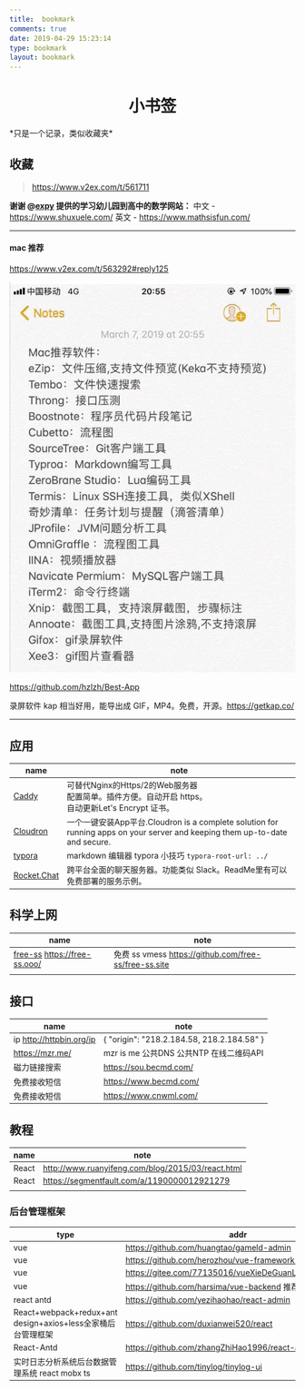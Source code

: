 ```yaml
---
title: 	bookmark
comments: true
date: 2019-04-29 15:23:14
type: bookmark
layout: bookmark
---
```


<h1>
    <center>小书签</center>
</h1>
*只是一个记录，类似收藏夹*



## 收藏

> <https://www.v2ex.com/t/561711>

**谢谢 @[expy](https://www.v2ex.com/member/expy) 提供的学习幼儿园到高中的数学网站：**
中文 - <https://www.shuxuele.com/>
英文 - <https://www.mathsisfun.com/>



----

#### mac 推荐

<https://www.v2ex.com/t/563292#reply125>

![img](mac.jpg)

<https://github.com/hzlzh/Best-App>

录屏软件 kap 相当好用，能导出成 GIF，MP4。免费，开源。<https://getkap.co/>



------



## 应用

| name                                                     | note                                                         |
| -------------------------------------------------------- | ------------------------------------------------------------ |
| [Caddy](https://caddyserver.com)                         | 可替代Nginx的Https/2的Web服务器<br /> 配置简单。插件方便。自动开启 https。<br />自动更新Let's Encrypt 证书。 |
| [Cloudron](https://cloudron.io/index.html)               | 一个一键安装App平台.Cloudron is a complete solution for running apps on your server and keeping them up-to-date and secure. |
| [typora](https://www.typora.io/)                         | markdown 编辑器  typora 小技巧 `typora-root-url: ../`        |
| [Rocket.Chat](https://github.com/RocketChat/Rocket.Chat) | 跨平台全面的聊天服务器。功能类似 Slack。ReadMe里有可以免费部署的服务示例。 |





## 科学上网

| name                                                     | note                                                    |
| -------------------------------------------------------- | ------------------------------------------------------- |
| [free-ss](https://free-ss.site/)  <https://free-ss.ooo/> | 免费 ss vmess <https://github.com/free-ss/free-ss.site> |
|                                                          |                                                         |

## 接口

| name                        | note                                         |
| --------------------------- | -------------------------------------------- |
| ip  <http://httpbin.org/ip> | {   "origin": "218.2.184.58, 218.2.184.58" } |
| <https://mzr.me/>           | mzr is me  公共DNS  公共NTP  在线二维码API   |
| 磁力链接搜索                | <https://sou.becmd.com/>                     |
| 免费接收短信                | <https://www.becmd.com/>                     |
| 免费接收短信                | <https://www.cnwml.com/>                     |



## 教程

| name  | note                                                |
| ----- | --------------------------------------------------- |
| React | <http://www.ruanyifeng.com/blog/2015/03/react.html> |
| React | <https://segmentfault.com/a/1190000012921279>       |
|       |                                                     |





### 后台管理框架

| type                                                        | addr                                                    |
| ----------------------------------------------------------- | ------------------------------------------------------- |
| vue                                                         | <https://github.com/huangtao/gameld-admin>              |
| vue                                                         | https://github.com/herozhou/vue-framework-wz            |
| vue                                                         | <https://gitee.com/77135016/vueXieDeGuanLiHouTaiMoBan>  |
| vue                                                         | <https://github.com/harsima/vue-backend>  推荐          |
| react antd                                                  | <https://github.com/yezihaohao/react-admin>             |
| React+webpack+redux+ant design+axios+less全家桶后台管理框架 | <https://github.com/duxianwei520/react>                 |
| React-Antd                                                  | <https://github.com/zhangZhiHao1996/react-admin-master> |
| 实时日志分析系统后台数据管理系统 react mobx  ts             | <https://github.com/tinylog/tinylog-ui>                 |



